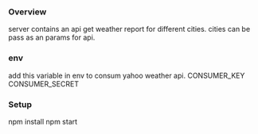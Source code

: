 ### Overview
server contains an api get weather report for different cities.
cities can be pass as an params for api.

### env
add this variable in env to consum yahoo weather api.
CONSUMER_KEY
CONSUMER_SECRET

### Setup
npm install
npm start